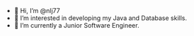 - 👋 Hi, I’m @nlj77
- 👀 I’m interested in developing my Java and Database skills.
- 🌱 I’m currently a Junior Software Engineer.

<!---
nlj77/nlj77 is a ✨ special ✨ repository because its `README.md` (this file) appears on your GitHub profile.
You can click the Preview link to take a look at your changes.
--->
